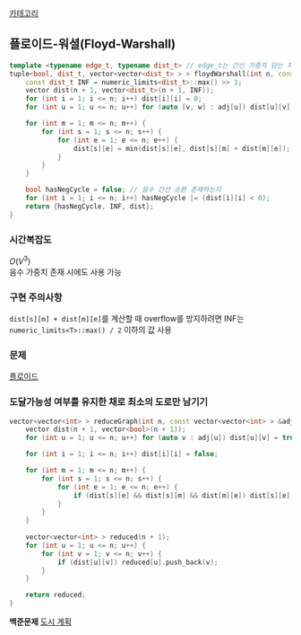 [카테고리](/README.md)
## 플로이드-워셜(Floyd-Warshall)
```cpp
template <typename edge_t, typename dist_t> // edge_t는 간선 가중치 담는 자료형, dist_t는 max(edge_t) * (n - 1) 담을 수 있는 자료형
tuple<bool, dist_t, vector<vector<dist_t> > > floydWarshall(int n, const vector<vector<pair<int, edge_t> > > &adj, dist_t justForDistType) {
    const dist_t INF = numeric_limits<dist_t>::max() >> 1;
    vector dist(n + 1, vector<dist_t>(n + 1, INF));
    for (int i = 1; i <= n; i++) dist[i][i] = 0;
    for (int u = 1; u <= n; u++) for (auto [v, w] : adj[u]) dist[u][v] = min(dist[u][v], w);

    for (int m = 1; m <= n; m++) {
        for (int s = 1; s <= n; s++) {
            for (int e = 1; e <= n; e++) {
                dist[s][e] = min(dist[s][e], dist[s][m] + dist[m][e]);
            }
        }
    }

    bool hasNegCycle = false; // 음수 간선 순환 존재하는지
    for (int i = 1; i <= n; i++) hasNegCycle |= (dist[i][i] < 0);
    return {hasNegCycle, INF, dist};
}
```

### 시간복잡도 
$O(V^3)$   
음수 가중치 존재 시에도 사용 가능   

### 구현 주의사항
`dist[s][m] + dist[m][e]`를 계산할 때 overflow를 방지하려면 INF는 `numeric_limits<T>::max() / 2` 이하의 값 사용   

### 문제
[플로이드](https://www.acmicpc.net/problem/11404)   

### 도달가능성 여부를 유지한 채로 최소의 도로만 남기기
```cpp
vector<vector<int> > reduceGraph(int n, const vector<vector<int> > &adj) {
    vector dist(n + 1, vector<bool>(n + 1));
    for (int u = 1; u <= n; u++) for (auto v : adj[u]) dist[u][v] = true;

    for (int i = 1; i <= n; i++) dist[i][i] = false;

    for (int m = 1; m <= n; m++) {
        for (int s = 1; s <= n; s++) {
            for (int e = 1; e <= n; e++) {
                if (dist[s][e] && dist[s][m] && dist[m][e]) dist[s][e] = false;
            }
        }
    }
    
    vector<vector<int> > reduced(n + 1);
    for (int u = 1; u <= n; u++) {
        for (int v = 1; v <= n; v++) {
            if (dist[u][v]) reduced[u].push_back(v);
        }
    }

    return reduced;
}
```
__백준문제__ [도시 계획](https://www.acmicpc.net/problem/11097)   